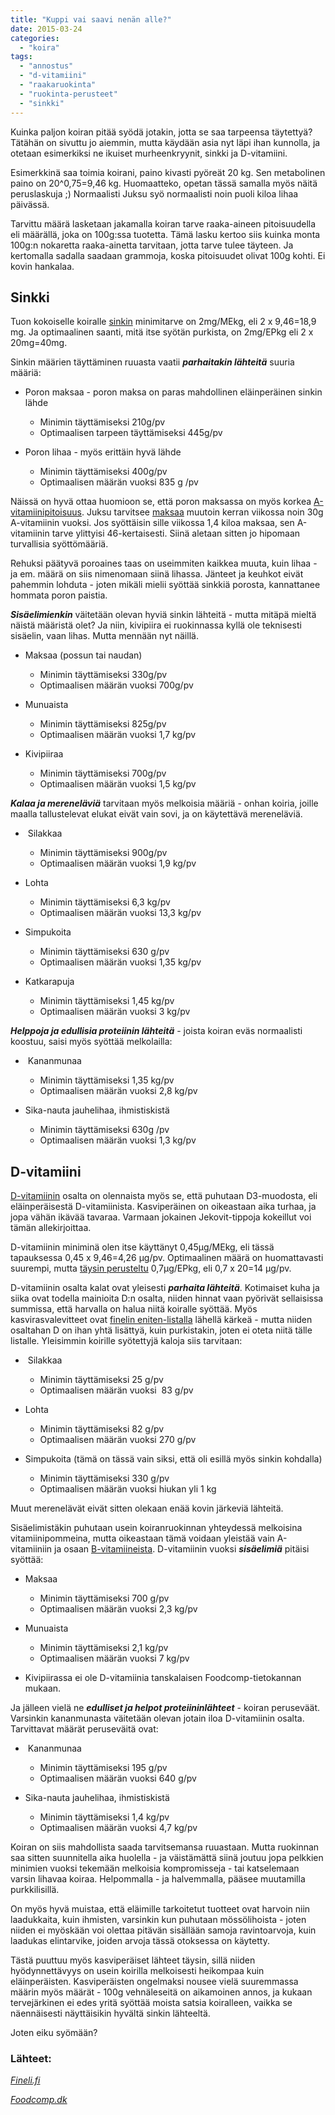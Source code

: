 ```yaml
---
title: "Kuppi vai saavi nenän alle?"
date: 2015-03-24
categories: 
  - "koira"
tags: 
  - "annostus"
  - "d-vitamiini"
  - "raakaruokinta"
  - "ruokinta-perusteet"
  - "sinkki"
---
```


Kuinka paljon koiran pitää syödä jotakin, jotta se saa tarpeensa täytettyä? Tätähän on sivuttu jo aiemmin, mutta käydään asia nyt läpi ihan kunnolla, ja otetaan esimerkiksi ne ikuiset murheenkryynit, sinkki ja D-vitamiini.

<!--more-->

Esimerkkinä saa toimia koirani, paino kivasti pyöreät 20 kg. Sen metabolinen paino on 20^0,75=9,46 kg. Huomaatteko, opetan tässä samalla myös näitä peruslaskuja ;) Normaalisti Juksu syö normaalisti noin puoli kiloa lihaa päivässä.

Tarvittu määrä lasketaan jakamalla koiran tarve raaka-aineen pitoisuudella eli määrällä, joka on 100g:ssa tuotetta. Tämä lasku kertoo siis kuinka monta 100g:n nokaretta raaka-ainetta tarvitaan, jotta tarve tulee täyteen. Ja kertomalla sadalla saadaan grammoja, koska pitoisuudet olivat 100g kohti. Ei kovin hankalaa.

## Sinkki

Tuon kokoiselle koiralle [sinkin](https://www.katiska.eu/tieto/koira-tarve-mineraali/sinkki-valokeilassa/) minimitarve on 2mg/MEkg, eli 2 x 9,46=18,9 mg. Ja optimaalinen saanti, mitä itse syötän purkista, on 2mg/EPkg eli 2 x 20mg=40mg.

Sinkin määrien täyttäminen ruuasta vaatii **_parhaitakin lähteitä_** suuria määriä:

- Poron maksaa - poron maksa on paras mahdollinen eläinperäinen sinkin lähde
    
    - Minimin täyttämiseksi 210g/pv
    - Optimaalisen tarpeen täyttämiseksi 445g/pv
- Poron lihaa - myös erittäin hyvä lähde
    
    - Minimin täyttämiseksi 400g/pv
    - Optimaalisen määrän vuoksi 835 g /pv

Näissä on hyvä ottaa huomioon se, että poron maksassa on myös korkea [A-vitamiinipitoisuus](https://www.katiska.eu/tieto/koira-tarve-vitamiini/a-vitamiini-retinoli/). Juksu tarvitsee [maksaa](https://www.katiska.eu/tieto/koira-raakaruokinta-raaka-aineet/maksa-ja-maksa/) muutoin kerran viikossa noin 30g A-vitamiinin vuoksi. Jos syöttäisin sille viikossa 1,4 kiloa maksaa, sen A-vitamiinin tarve ylittyisi 46-kertaisesti. Siinä aletaan sitten jo hipomaan turvallisia syöttömääriä.

Rehuksi päätyvä poroaines taas on useimmiten kaikkea muuta, kuin lihaa - ja em. määrä on siis nimenomaan siinä lihassa. Jänteet ja keuhkot eivät pahemmin lohduta - joten mikäli mielii syöttää sinkkiä porosta, kannattanee hommata poron paistia.

**_Sisäelimienkin_** väitetään olevan hyviä sinkin lähteitä - mutta mitäpä mieltä näistä määristä olet? Ja niin, kivipiira ei ruokinnassa kyllä ole teknisesti sisäelin, vaan lihas. Mutta mennään nyt näillä.

- Maksaa (possun tai naudan)
    
    - Minimin täyttämiseksi 330g/pv
    - Optimaalisen määrän vuoksi 700g/pv
- Munuaista
    
    - Minimin täyttämiseksi 825g/pv
    - Optimaalisen määrän vuoksi 1,7 kg/pv
- Kivipiiraa
    
    - Minimin täyttämiseksi 700g/pv
    - Optimaalisen määrän vuoksi 1,5 kg/pv

**_Kalaa ja mereneläviä_** tarvitaan myös melkoisia määriä - onhan koiria, joille maalla tallustelevat elukat eivät vain sovi, ja on käytettävä mereneläviä.

-  Silakkaa
    
    - Minimin täyttämiseksi 900g/pv
    - Optimaalisen määrän vuoksi 1,9 kg/pv
- Lohta
    
    - Minimin täyttämiseksi 6,3 kg/pv
    - Optimaalisen määrän vuoksi 13,3 kg/pv
- Simpukoita
    
    - Minimin täyttämiseksi 630 g/pv
    - Optimaalisen määrän vuoksi 1,35 kg/pv
- Katkarapuja
    
    - Minimin täyttämiseksi 1,45 kg/pv
    - Optimaalisen määrän vuoksi 3 kg/pv

**_Helppoja ja edullisia proteiinin lähteitä_** - joista koiran eväs normaalisti koostuu, saisi myös syöttää melkolailla:

-  Kananmunaa
    
    - Minimin täyttämiseksi 1,35 kg/pv
    - Optimaalisen määrän vuoksi 2,8 kg/pv
- Sika-nauta jauhelihaa, ihmistiskistä
    
    - Minimin täyttämiseksi 630g /pv
    - Optimaalisen määrän vuoksi 1,3 kg/pv

## D-vitamiini

[D-vitamiinin](https://www.katiska.eu/tieto/koira-tarve-vitamiini/d-vitamiini-koiralle/) osalta on olennaista myös se, että puhutaan D3-muodosta, eli eläinperäisestä D-vitamiinista. Kasviperäinen on oikeastaan aika turhaa, ja jopa vähän ikävää tavaraa. Varmaan jokainen Jekovit-tippoja kokeillut voi tämän allekirjoittaa.

D-vitamiinin miniminä olen itse käyttänyt 0,45µg/MEkg, eli tässä tapauksessa 0,45 x 9,46=4,26 µg/pv. Optimaalinen määrä on huomattavasti suurempi, mutta [täysin perusteltu](https://www.katiska.eu/tieto/d-vitamiini/d-vitamiini/ "D-vitamiini") 0,7µg/EPkg, eli 0,7 x 20=14 µg/pv.

D-vitamiinin osalta kalat ovat yleisesti **_parhaita lähteitä_**. Kotimaiset kuha ja siika ovat todella mainioita D:n osalta, niiden hinnat vaan pyörivät sellaisissa summissa, että harvalla on halua niitä koiralle syöttää. Myös kasvirasvalevitteet ovat [finelin eniten-listalla](http://www.fineli.fi/topfoods.php?compid=2271&fuclass=all&specdiet=none&items=50&from=top&portion=100g&lang=fi) lähellä kärkeä - mutta niiden osaltahan D on ihan yhtä lisättyä, kuin purkistakin, joten ei oteta niitä tälle listalle. Yleisimmin koirille syötettyjä kaloja siis tarvitaan:

-  Silakkaa
    
    - Minimin täyttämiseksi 25 g/pv
    - Optimaalisen määrän vuoksi  83 g/pv
- Lohta
    
    - Minimin täyttämiseksi 82 g/pv
    - Optimaalisen määrän vuoksi 270 g/pv
- Simpukoita (tämä on tässä vain siksi, että oli esillä myös sinkin kohdalla)
    
    - Minimin täyttämiseksi 330 g/pv
    - Optimaalisen määrän vuoksi hiukan yli 1 kg

Muut merenelävät eivät sitten olekaan enää kovin järkeviä lähteitä.

Sisäelimistäkin puhutaan usein koiranruokinnan yhteydessä melkoisina vitamiinipommeina, mutta oikeastaan tämä voidaan yleistää vain A-vitamiiniin ja osaan [B-vitamiineista](https://www.katiska.eu/tieto/b-vitamiinit/b-vitamiinit-lyhyesti/). D-vitamiinin vuoksi **_sisäelimiä_** pitäisi syöttää:

- Maksaa
    
    - Minimin täyttämiseksi 700 g/pv
    - Optimaalisen määrän vuoksi 2,3 kg/pv
- Munuaista
    
    - Minimin täyttämiseksi 2,1 kg/pv
    - Optimaalisen määrän vuoksi 7 kg/pv
- Kivipiirassa ei ole D-vitamiinia tanskalaisen Foodcomp-tietokannan mukaan.

Ja jälleen vielä ne **_edulliset ja helpot proteiininlähteet_** \- koiran peruseväät. Varsinkin kananmunasta väitetään olevan jotain iloa D-vitamiinin osalta. Tarvittavat määrät peruseväitä ovat:

-  Kananmunaa
    
    - Minimin täyttämiseksi 195 g/pv
    - Optimaalisen määrän vuoksi 640 g/pv
- Sika-nauta jauhelihaa, ihmistiskistä
    
    - Minimin täyttämiseksi 1,4 kg/pv
    - Optimaalisen määrän vuoksi 4,7 kg/pv

Koiran on siis mahdollista saada tarvitsemansa ruuastaan. Mutta ruokinnan saa sitten suunnitella aika huolella - ja väistämättä siinä joutuu jopa pelkkien minimien vuoksi tekemään melkoisia kompromisseja - tai katselemaan varsin lihavaa koiraa. Helpommalla - ja halvemmalla, pääsee muutamilla purkkilisillä.

On myös hyvä muistaa, että eläimille tarkoitetut tuotteet ovat harvoin niin laadukkaita, kuin ihmisten, varsinkin kun puhutaan mössölihoista - joten niiden ei myöskään voi olettaa pitävän sisällään samoja ravintoarvoja, kuin laadukas elintarvike, joiden arvoja tässä otoksessa on käytetty.

Tästä puuttuu myös kasviperäiset lähteet täysin, sillä niiden hyödynnettävyys on usein koirilla melkoisesti heikompaa kuin eläinperäisten. Kasviperäisten ongelmaksi nousee vielä suuremmassa määrin myös määrät - 100g vehnäleseitä on aikamoinen annos, ja kukaan tervejärkinen ei edes yritä syöttää moista satsia koiralleen, vaikka se näennäisesti näyttäisikin hyvältä sinkin lähteeltä.

Joten eiku syömään?

### Lähteet:

_[Fineli.fi](http://www.fineli.fi/index.php?lang=fi)_

_[Foodcomp.dk](http://www.foodcomp.dk/v7/fcdb_search.asp)_
